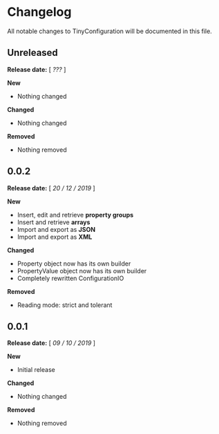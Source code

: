 # Changelog
All notable changes to TinyConfiguration will be documented in this file.

## Unreleased

**Release date:** [ *???* ]

**New**
- Nothing changed

**Changed**
- Nothing changed

**Removed**
- Nothing removed

## 0.0.2

**Release date:** [ *20 / 12 / 2019* ]

**New**

- Insert, edit and retrieve **property groups**
- Insert and retrieve **arrays**
- Import and export as **JSON**
- Import and export as **XML**

**Changed**
- Property object now has its own builder
- PropertyValue object now has its own builder
- Completely rewritten ConfigurationIO

**Removed**
- Reading mode: strict and tolerant

## 0.0.1

**Release date:** [ *09 / 10 / 2019* ]


**New**
- Initial release

**Changed**
- Nothing changed

**Removed**
- Nothing removed
